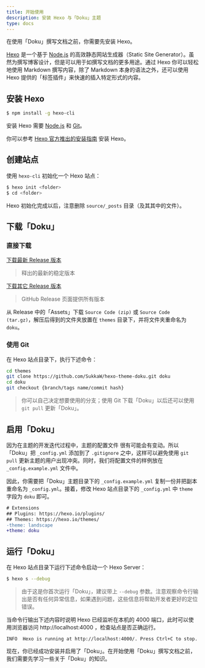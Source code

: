 ```yaml
---
title: 开始使用
description: 安装 Hexo 与「Doku」主题
type: docs
---
```


在使用「Doku」撰写文档之前，你需要先安装 Hexo。

[Hexo](https://hexo.io) 是一个基于 [Node.js](https://nodejs.org/) 的高效静态网站生成器（Static Site Generator）。虽然为撰写博客设计，但是可以用于如撰写文档的更多用途。通过 Hexo 你可以轻松地使用 Markdown 撰写内容，除了 Markdown 本身的语法之外，还可以使用 Hexo 提供的「标签插件」来快速的插入特定形式的内容。

## 安装 Hexo

```bash
$ npm install -g hexo-cli
```

安装 Hexo 需要 [Node.js](https://nodejs.org) 和 [Git](http://git-scm.com/)。

你可以参考 [Hexo 官方推出的安装指南](https://hexo.io/docs/) 安装 Hexo。

## 创建站点

使用 `hexo-cli` 初始化一个 Hexo 站点：

```bash
$ hexo init <folder>
$ cd <folder>
```

Hexo 初始化完成以后，注意删除 `source/_posts` 目录（及其其中的文件）。

## 下载「Doku」

### 直接下载

[下载最新 Release 版本](https://github.com/SukkaW/hexo-theme-doku/releases/latest)

> 释出的最新的稳定版本

[下载其它 Release 版本](https://github.com/SukkaW/hexo-theme-doku/releases)

> GitHub Release 页面提供所有版本

从 Release 中的「Assets」下载 `Source Code (zip)` 或 `Source Code (tar.gz)`，解压后得到的文件夹放置在 `themes` 目录下，并将文件夹重命名为 `doku`。

### 使用 Git

在 Hexo 站点目录下，执行下述命令：

```bash
cd themes
git clone https://github.com/SukkaW/hexo-theme-doku.git doku
cd doku
git checkout {branch/tags name/commit hash}
```

> 你可以自己决定想要使用的分支；使用 Git 下载「Doku」以后还可以使用 `git pull` 更新「Doku」。

## 启用「Doku」

因为在主题的开发迭代过程中，主题的配置文件 很有可能会有变动。所以「Doku」把 `_config.yml` 添加到了 `.gitignore` 之中，这样可以避免使用 `git pull` 更新主题的用户出现冲突。同时，我们将配置文件的样例放在 `_config.example.yml` 文件中。

因此，你需要把「Doku」主题目录下的 `_config.example.yml` 复制一份并把副本重命名为 `_config.yml`。接着，修改 Hexo 站点目录下的 `_config.yml` 中 `theme` 字段为 `doku` 即可。

```diff
# Extensions
## Plugins: https://hexo.io/plugins/
## Themes: https://hexo.io/themes/
-theme: landscape
+theme: doku
```

## 运行「Doku」

在 Hexo 站点目录下运行下述命令启动一个 Hexo Server：

```bash
$ hexo s --debug
```

> 由于这是你首次运行「Doku」，建议带上 `--debug` 参数。注意观察命令行输出是否有任何异常信息，如果遇到问题，这些信息将帮助开发者更好的定位错误。

当命令行输出下述内容时说明 Hexo 已经监听在本机的 4000 端口，此时可以使用浏览器访问 http://localhost:4000 ，检查站点是否正确运行。

```
INFO  Hexo is running at http://localhost:4000/. Press Ctrl+C to stop.
```

现在，你已经成功安装并启用了「Doku」。在开始使用「Doku」撰写文档之前，我们需要先学习一些关于「Doku」的知识。
